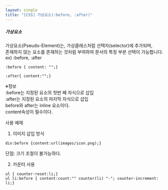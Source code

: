 ```yaml
---
layout: single
title: "[CSS] 가상요소(:before, :after)"
---
```


##### 가상요소

가상요소(Pseudo-Element)는, 가상클래스처럼 선택자(selector)에 추가되며,  
존재하지 않는 요소를 존재하는 것처럼 부여하여 문서의 특정 부분 선택이 가능합니다.  
ex) :before, :after

```
:before { content: "";}

:after{ content:"";}
```

※정보  
:before는 지정된 요소의 첫번 째 자식으로 삽입  
:after는 지정된 요소의 마지막 자식으로 삽입  
before와 after는 inline 요소이다.  
content속성이 필수이다.

사용 예제

1. 이미지 삽입 방식

```
div:before {content:url(images/icon.png);}
```

단점: 크기 조절이 불가능하다.

2. 카운터 사용

```
ul { counter-reset:li;}
ul li:before { content:count:"" counter(li) "-"; counter-increment: li;}
```
